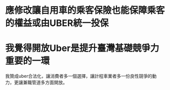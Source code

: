# 應修改讓自用車的乘客保險也能保障乘客的權益或由UBER統一投保
# 我覺得開放Uber是提升臺灣基礎競爭力重要的一環

我贊成uber合法化，讓消費者多一個選擇，讓計程車業者多一份良性競爭的動力，更讓兼職管道多方面開放。
